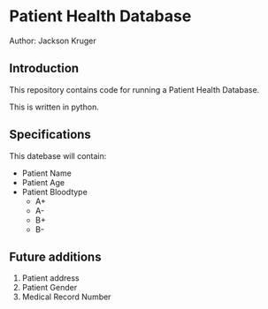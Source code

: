 # Patient Health Database

Author: Jackson Kruger

## Introduction
This repository contains code for running a Patient Health Database.

This is written in python.

## Specifications
This datebase will contain:
* Patient Name
* Patient Age
* Patient Bloodtype
	- A+
	- A-
	- B+
	- B-

## Future additions
1. Patient address
1. Patient Gender
1. Medical Record Number